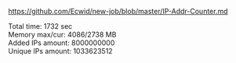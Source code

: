 https://github.com/Ecwid/new-job/blob/master/IP-Addr-Counter.md

Total time:        1732 sec  
Memory max/cur:    4086/2738 MB  
Added IPs amount:  8000000000  
Unique IPs amount: 1033623512  